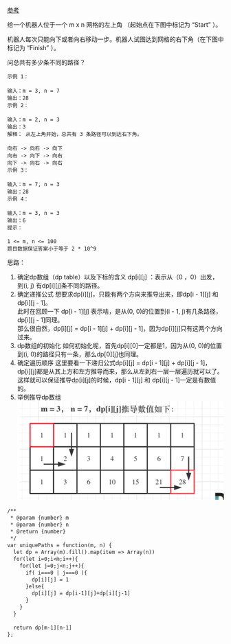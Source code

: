
[参考](https://programmercarl.com/0062.%E4%B8%8D%E5%90%8C%E8%B7%AF%E5%BE%84.html#%E6%80%9D%E8%B7%AF)  

给一个机器人位于一个 m x n 网格的左上角 （起始点在下图中标记为 “Start” ）。

机器人每次只能向下或者向右移动一步。机器人试图达到网格的右下角（在下图中标记为 “Finish” ）。

问总共有多少条不同的路径？

```
示例 1：  

输入：m = 3, n = 7
输出：28
示例 2：

输入：m = 2, n = 3
输出：3
解释： 从左上角开始，总共有 3 条路径可以到达右下角。

向右 -> 向右 -> 向下
向右 -> 向下 -> 向右
向下 -> 向右 -> 向右
示例 3：

输入：m = 7, n = 3
输出：28
示例 4：

输入：m = 3, n = 3
输出：6
提示：

1 <= m, n <= 100
题目数据保证答案小于等于 2 * 10^9
```

思路：
1. 确定dp数组（dp table）以及下标的含义
dp[i][j] ：表示从（0 ，0）出发，到(i, j) 有dp[i][j]条不同的路径。  
2. 确定递推公式
想要求dp[i][j]，只能有两个方向来推导出来，即dp[i - 1][j] 和 dp[i][j - 1]。  
此时在回顾一下 dp[i - 1][j] 表示啥，是从(0, 0)的位置到(i - 1, j)有几条路径，dp[i][j - 1]同理。  
那么很自然，dp[i][j] = dp[i - 1][j] + dp[i][j - 1]，因为dp[i][j]只有这两个方向过来。  
3. dp数组的初始化
如何初始化呢，首先dp[i][0]一定都是1，因为从(0, 0)的位置到(i, 0)的路径只有一条，那么dp[0][j]也同理。  
4. 确定遍历顺序
这里要看一下递归公式dp[i][j] = dp[i - 1][j] + dp[i][j - 1]，dp[i][j]都是从其上方和左方推导而来，那么从左到右一层一层遍历就可以了。  
这样就可以保证推导dp[i][j]的时候，dp[i - 1][j] 和 dp[i][j - 1]一定是有数值的。  
5. 举例推导dp数组
![''](../image/leetcode62.png)

```
/**
 * @param {number} m
 * @param {number} n
 * @return {number}
 */
var uniquePaths = function(m, n) {
  let dp = Array(m).fill().map(item => Array(n))
  for(let i=0;i<m;i++){
    for(let j=0;j<n;j++){
      if( i===0 | j===0 ){
        dp[i][j] = 1
      }else{
        dp[i][j] = dp[i-1][j]+dp[i][j-1]
      }
    }
  }

  return dp[m-1][n-1]
};
```